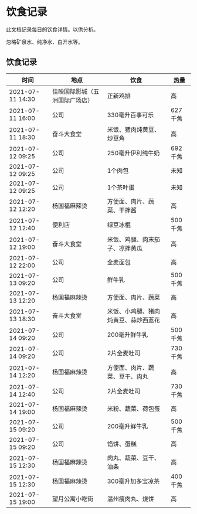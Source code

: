 # 饮食记录

此文档记录每日的饮食详情。以供分析。

忽略矿泉水、纯净水、白开水等。

## 饮食记录

| 时间 | 地点 | 饮食 | 热量 |
| - | - | - | - |
| 2021-07-11 14:30 | 佳映国际影城（五洲国际广场店） | 正新鸡排 | 高 |
| 2021-07-11 16:00 | 公司 | 330毫升百事可乐 | 627千焦 |
| 2021-07-11 18:30 | 奋斗大食堂 | 米饭、猪肉炖黄豆、炒豆角 | 高 |
| 2021-07-12 09:25 | 公司 | 250毫升伊利纯牛奶 | 692千焦 |
| 2021-07-12 09:25 | 公司 | 1个肉包 | 未知 |
| 2021-07-12 09:25 | 公司 | 1个茶叶蛋 | 未知 |
| 2021-07-12 12:20 | 杨国福麻辣烫 | 方便面、肉片、蔬菜、干拌酱 | 高 |
| 2021-07-12 12:40 | 便利店 | 绿豆冰棍 | 500千焦 | 否 | 是 | 否 |
| 2021-07-12 19:00 | 奋斗大食堂 | 米饭、鸡腿、肉末茄子、凉拌黄瓜 | 高 |
| 2021-07-12 22:00 | 公司 | 全麦面包 | 高 |
| 2021-07-13 09:20 | 公司 | 鲜牛乳 | 500千焦 |
| 2021-07-13 12:20 | 杨国福麻辣烫 | 方便面、肉片、蔬菜 | 高 |
| 2021-07-13 18:30 | 奋斗大食堂 | 米饭、小鸡腿、猪肉炖黄豆、蒜炒西蓝花 | 高 |
| 2021-07-14 09:20 | 公司 | 200毫升鲜牛乳 | 500千焦 |
| 2021-07-14 09:20 | 公司 | 2片全麦吐司 | 730千焦 |
| 2021-07-14 12:20 | 杨国福麻辣烫 | 方便面、肉片、蔬菜、豆干、肉丸 | 高 |
| 2021-07-14 12:40 | 公司 | 2片全麦吐司 | 730千焦 |
| 2021-07-14 19:00 | 杨国福麻辣烫 | 米粉、蔬菜、荷包蛋 | 高 |
| 2021-07-15 09:20 | 公司 | 200毫升鲜牛乳 | 500千焦 |
| 2021-07-15 09:20 | 公司 | 馅饼、蛋糕 | 高 |
| 2021-07-15 12:30 | 杨国福麻辣烫 | 肉丸、蔬菜、豆干、油条 | 高 |
| 2021-07-15 12:30 | 杨国福麻辣烫 | 300毫升加多宝凉茶 | 400千焦 |
| 2021-07-15 19:00 | 望月公寓小吃街 | 温州瘦肉丸、烧饼 | 高 |
